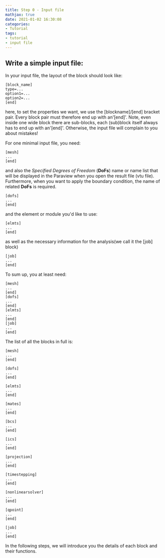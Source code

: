 ```yaml
---
title: Step 0 - Input file
mathjax: true
date: 2021-01-02 16:30:08
categories:
- Tutorial
tags:
- tutorial
- input file
---
```



## Write a simple input file:

In your input file, the layout of the block should look like:
```
[block_name]
type=...
option1=...
option2=...
[end]
```
here, to set the properties we want, we use the [blockname]/[end] bracket pair. Every block pair must therefore end up with an'[end]'. Note, even inside one wide block there are sub-blocks, each (sub)block itself always has to end up with an'[end]'. Otherwise, the input file will complain to you about mistakes!


For one minimal input file, you need:
```
[mesh]
...
[end]
```

and also the *Specified Degrees of Freedom* (**DoFs**) name or name list that will be displayed in the Paraview when you open the result file (vtu file). Furthermore, when you want to apply the boundary condition, the name of related **DoFs** is required.
```
[dofs]
...
[end]
```

and the element or module you'd like to use:
```
[elmts]
...
[end]
```

as well as the necessary information for the analysis(we call it the [job] block)
```
[job]
...
[end]
```

To sum up, you at least need:
```
[mesh]
...
[end]
[dofs]
...
[end]
[elmts]
...
[end]
[job]
...
[end]
```

The list of all the blocks in full is:
```
[mesh]
...
[end]

[dofs]
...
[end]

[elmts]
...
[end]

[mates]
...
[end]

[bcs]
...
[end]

[ics]
...
[end]

[projection]
...
[end]

[timestepping]
...
[end]

[nonlinearsolver]
...
[end]

[qpoint]
...
[end]

[job]
...
[end]
```

In the following steps, we will introduce you the details of each block and their functions.

